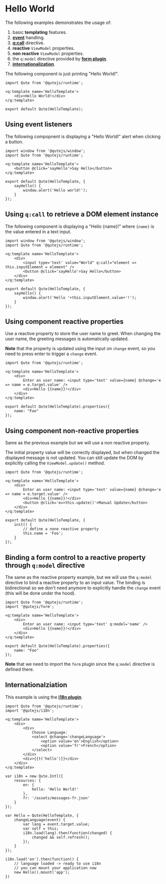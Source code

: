 # Hello World

The following examples demonstrates the usage of:

1. basic **templating** features.
2. **[event](#/model/events)** handling.
3. **[q:call](#/attributes/q-call)** directive.
4. **reactive** `ViewModel` properties.
5. **non reactive** `ViewModel` properties.
5. the `q:model` directive provided by **[form plugin](#/plugins/form)**.
5. **[internationalization](#/plugins/i18n)**.

The following component is just printing "Hello World!".

```jsq
import Qute from '@qutejs/runtime';

<q:template name='HelloTemplate'>
	<div>Hello World!</div>
</q:template>

export default Qute(HelloTemplate);
```

## Using event listeners

The following compopnent is displaying a "Hello World!" alert when clicking a button.

```jsq
import window from '@qutejs/window';
import Qute from '@qutejs/runtime';

<q:template name='HelloTemplate'>
	<button @click='sayHello'>Say Hello</button>
</q:template>

export default Qute(HelloTemplate, {
	sayHello() {
		window.alert('Hello world!');
	}
});
```

## Using `q:call` to retrieve a DOM element instance

The following component is displaying a "Hello {name}!" where `{name}` is the value entered in a text input.


```jsq
import window from '@qutejs/window';
import Qute from '@qutejs/runtime';

<q:template name='HelloTemplate'>
	<div>
		<input type='text' value="World" q:call="element => this.inputElement = element" />
		<button @click='sayHello'>Say Hello</button>
	</div>
</q:template>

export default Qute(HelloTemplate, {
	sayHello() {
		window.alert('Hello '+this.inputElement.value+'!');
	}
});
```

## Using component reactive properties

Use a reactive property to store the user name to greet. When changing the user name, the greeting messages is automatically updated.

**Note** that the property is updated using the input on `change` event, so you need to press enter to trigger a `change` event.

```jsq
import Qute from '@qutejs/runtime';

<q:template name='HelloTemplate'>
	<div>
		Enter an user name: <input type='text' value={name} @change='e => name = e.target.value' />
		<div>Hello {{name}}!</div>
	</div>
</q:template>

export default Qute(HelloTemplate).properties({
    name: "Foo"
});
```

## Using component non-reactive properties

Same as the previous example but we will use a non reactive property.

The initial property value will be correctly displayed, but when changed the displayed message is not updated. You can still update the DOM by explicitly calling the `ViewModel.update()` method.


```jsq
import Qute from '@qutejs/runtime';

<q:template name='HelloTemplate'>
	<div>
		Enter an user name: <input type='text' value={name} @change='e => name = e.target.value' />
		<div>Hello {{name}}!</div>
		<button @click='e=>this.update()'>Manual Update</button>
	</div>
</q:template>

export default Qute(HelloTemplate, {
	init() {
		// define a none reactive property
		this.name = 'Foo';
	}
});
```

## Binding a form control to a reactive property through `q:model` directive

The same as the reactive property example, but we will use the `q:model` directive to bind a reactive property to an input value. The binding is bidirectional so we don't need anymore to explicitly handle the `change` event (this will be done under the hood).

```jsq
import Qute from '@qutejs/runtime';
import '@qutejs/form';

<q:template name='HelloTemplate'>
	<div>
		Enter an user name: <input type='text' q:model='name' />
		<div>Hello {{name}}!</div>
	</div>
</q:template>

export default Qute(HelloTemplate).properties({
    name: "Foo"
});
```

**Note** that we need to import the `form` plugin since the `q:model` directive is defined there.

## Internationalziation

This example is using the **[i18n plugin](#/plugins/i18n)**.

```jsq
import Qute from '@qutejs/runtime';
import '@qutejs/i18n';

<q:template name='HelloTemplate'>
	<div>
		<div>
			Choose Language:
			<select @change='changeLanguage'>
				<option value='en'>English</option>
				<option value='fr'>French</option>
			</select>
		</div>
		<div>{{t('hello')}}</div>
	</div>
</q:template>

var i18n = new Qute.Intl({
    resources: {
        en: {
            hello: 'Hello World!'
        },
        fr: '/assets/messages-fr.json'
    }
});

var Hello = Qute(HelloTemplate, {
	changeLanguage(event) {
		var lang = event.target.value;
		var self = this;
		i18n.load(lang).then(function(changed) {
			changed && self.refresh();
		});
	}
});

i18n.load('en').then(function() {
    // language loaded -> ready to use i18n
    // you can mount your application now
	new Hello().mount('app');
})
```
